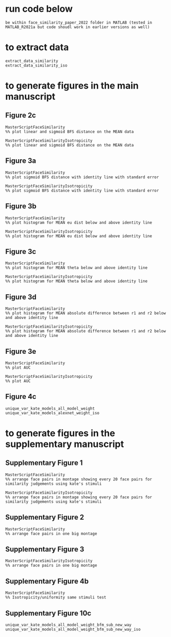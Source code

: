 # run code below
```
be within face_similarity_paper_2022 folder in MATLAB (tested in MATLAB_R2021a but code shoudl work in earlier versions as well)
```
# to extract data
```
extract_data_similarity
extract_data_similarity_iso
```

# to generate figures in the main manuscript
## Figure 2c
```
MasterScriptFaceSimilarity
%% plot linear and sigmoid BFS distance on the MEAN data 

MasterScriptFaceSimilarityIsotropicity
%% plot linear and sigmoid BFS distance on the MEAN data 
```
## Figure 3a
```
MasterScriptFaceSimilarity
%% plot sigmoid BFS distance with identity line with standard error 
```
```
MasterScriptFaceSimilarityIsotropicity
%% plot sigmoid BFS distance with identity line with standard error 
```
## Figure 3b
```
MasterScriptFaceSimilarity
%% plot histogram for MEAN eu dist below and above identity line

MasterScriptFaceSimilarityIsotropicity
%% plot histogram for MEAN eu dist below and above identity line
```
## Figure 3c
```
MasterScriptFaceSimilarity
%% plot histogram for MEAN theta below and above identity line

MasterScriptFaceSimilarityIsotropicity
%% plot histogram for MEAN theta below and above identity line
```
## Figure 3d
```
MasterScriptFaceSimilarity
%% plot histogram for MEAN absolute difference between r1 and r2 below and above identity line

MasterScriptFaceSimilarityIsotropicity
%% plot histogram for MEAN absolute difference between r1 and r2 below and above identity line
```
## Figure 3e
```
MasterScriptFaceSimilarity
%% plot AUC

MasterScriptFaceSimilarityIsotropicity
%% plot AUC
```
## Figure 4c
```
unique_var_kate_models_all_model_weight
unique_var_kate_models_alexnet_weight_iso
```

# to generate figures in the supplementary manuscript
## Supplementary Figure 1
```
MasterScriptFaceSimilarity
%% arrange face pairs in montage showing every 20 face pairs for similarity judgements using kate's stimuli

MasterScriptFaceSimilarityIsotropicity
%% arrange face pairs in montage showing every 20 face pairs for similarity judgements using kate's stimuli
```
## Supplementary Figure 2
```
MasterScriptFaceSimilarity
%% arrange face pairs in one big montage
```
## Supplementary Figure 3
```
MasterScriptFaceSimilarityIsotropicity
%% arrange face pairs in one big montage
```
## Supplementary Figure 4b
```
MasterScriptFaceSimilarity
%% Isotropicity/uniformity same stimuli test
```
## Supplementary Figure 10c
```
unique_var_kate_models_all_model_weight_bfm_sub_new_way
unique_var_kate_models_all_model_weight_bfm_sub_new_way_iso
```